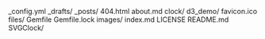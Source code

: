 _config.yml
_drafts/
_posts/
404.html
about.md
clock/
d3_demo/
favicon.ico
files/
Gemfile
Gemfile.lock
images/
index.md
LICENSE
README.md
SVGClock/
